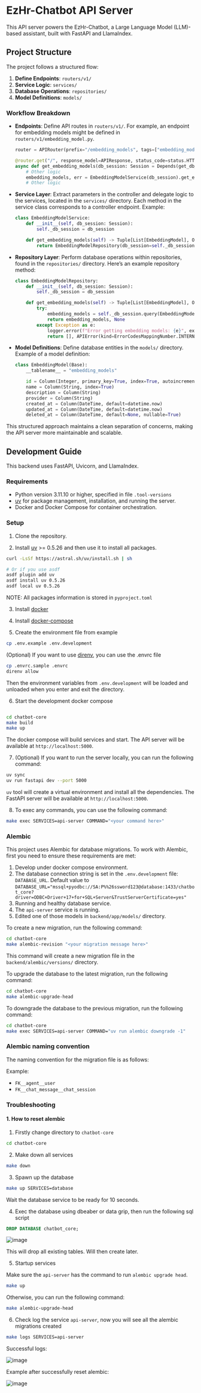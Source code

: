 # EzHr-Chatbot API Server

This API server powers the EzHr-Chatbot, a Large Language Model (LLM)-based assistant, built with FastAPI and LlamaIndex.

## Project Structure

The project follows a structured flow:

1. **Define Endpoints**: `routers/v1/`
2. **Service Logic**: `services/`
3. **Database Operations**: `repositories/`
4. **Model Definitions**: `models/`

### Workflow Breakdown

- **Endpoints**: Define API routes in `routers/v1/`. For example, an endpoint for embedding models might be defined in `routers/v1/embedding_model.py`.

  ```python
  router = APIRouter(prefix="/embedding_models", tags=["embedding_models"])

  @router.get("/", response_model=APIResponse, status_code=status.HTTP_200_OK)
  async def get_embedding_models(db_session: Session = Depends(get_db_session)):
      # Other logic
      embedding_models, err = EmbeddingModelService(db_session).get_embedding_models()
      # Other logic
  ```

- **Service Layer**: Extract parameters in the controller and delegate logic to the services, located in the `services/` directory. Each method in the service class corresponds to a controller endpoint. Example:

  ```python
  class EmbeddingModelService:
      def __init__(self, db_session: Session):
          self._db_session = db_session

      def get_embedding_models(self) -> Tuple[List[EmbeddingModel], Optional[APIError]]:
          return EmbeddingModelRepository(db_session=self._db_session).get_embedding_models()
  ```

- **Repository Layer**: Perform database operations within repositories, found in the `repositories/` directory. Here’s an example repository method:

  ```python
  class EmbeddingModelRepository:
      def __init__(self, db_session: Session):
          self._db_session = db_session

      def get_embedding_models(self) -> Tuple[List[EmbeddingModel], Optional[APIError]]:
          try:
              embedding_models = self._db_session.query(EmbeddingModel).all()
              return embedding_models, None
          except Exception as e:
              logger.error(f"Error getting embedding models: {e}", exc_info=True)
              return [], APIError(kind=ErrorCodesMappingNumber.INTERNAL_SERVER_ERROR.value)
  ```

- **Model Definitions**: Define database entities in the `models/` directory. Example of a model definition:

  ```python
  class EmbeddingModel(Base):
      __tablename__ = "embedding_models"

      id = Column(Integer, primary_key=True, index=True, autoincrement=True)
      name = Column(String, index=True)
      description = Column(String)
      provider = Column(String)
      created_at = Column(DateTime, default=datetime.now)
      updated_at = Column(DateTime, default=datetime.now)
      deleted_at = Column(DateTime, default=None, nullable=True)
  ```

This structured approach maintains a clean separation of concerns, making the API server more maintainable and scalable.

## Development Guide

This backend uses FastAPI, Uvicorn, and LlamaIndex.

### Requirements

- Python version 3.11.10 or higher, specified in file `.tool-versions`
- [uv](https://docs.astral.sh/uv/) for package management, installation, and running the server.
- Docker and Docker Compose for container orchestration.

### Setup

1. Clone the repository.

2. Install [uv](https://docs.astral.sh/uv/) >= 0.5.26 and then use it to install all packages.

```bash
curl -LsSf https://astral.sh/uv/install.sh | sh

# Or if you use asdf
asdf plugin add uv
asdf install uv 0.5.26
asdf local uv 0.5.26
```

NOTE: All packages information is stored in `pyproject.toml`

3. Install [docker](https://docs.docker.com/engine/install/)

4. Install [docker-compose](https://docs.docker.com/compose/install/)

5. Create the environment file from example

```bash
cp .env.example .env.development
```

(Optional) If you want to use [direnv](https://direnv.net/), you can use the .envrc file

```bash
cp .envrc.sample .envrc
direnv allow
```

Then the environment variables from `.env.development` will be loaded and unloaded when you enter and exit the directory.

6. Start the development docker compose

```bash

cd chatbot-core
make build
make up
```

The docker compose will build services and start. The API server will be available at `http://localhost:5000`.

7. (Optional) If you want to run the server locally, you can run the following command:

```bash
uv sync
uv run fastapi dev --port 5000
```

`uv` tool will create a virtual environment and install all the dependencies. The FastAPI server will be available at `http://localhost:5000`.

8. To exec any commands, you can use the following command:

```bash
make exec SERVICES=api-server COMMAND="<your command here>"
```

### Alembic

This project uses Alembic for database migrations. To work with Alembic, first you need to ensure these requirements are met:

1. Develop under docker compose environment.
2. The database connection string is set in the `.env.development` file: `DATABASE_URL`. Default value to `DATABASE_URL="mssql+pyodbc://SA:P%%26ssword123@database:1433/chatbot_core?driver=ODBC+Driver+17+for+SQL+Server&TrustServerCertificate=yes"`
3. Running and healthy database service.
4. The `api-server` service is running.
5. Edited one of those models in `backend/app/models/` directory.

To create a new migration, run the following command:

```bash
cd chatbot-core
make alembic-revision "<your migration message here>"
```

This command will create a new migration file in the `backend/alembic/versions/` directory.

To upgrade the database to the latest migration, run the following command:

```bash
cd chatbot-core
make alembic-upgrade-head
```

To downgrade the database to the previous migration, run the following command:

```bash
cd chatbot-core
make exec SERVICES=api-server COMMAND="uv run alembic downgrade -1"
```

### Alembic naming convention

The naming convention for the migration file is as follows:

Example:

- `FK__agent__user`
- `FK__chat_message__chat_session`

### Troubleshooting

#### 1. How to reset alembic

1. Firstly change directory to `chatbot-core`

```bash
cd chatbot-core
```

2. Make down all services

```bash
make down
```

3. Spawn up the database

```bash
make up SERVICES=database
```

Wait the database service to be ready for 10 seconds.

4. Exec the database using dbeaber or data grip, then run the following sql script

```sql
DROP DATABASE chatbot_core;
```

![image](https://github.com/user-attachments/assets/2d86a604-0f2b-4c2b-8155-0b1d14ad09be)

This will drop all existing tables. Will then create later.

5. Startup services

Make sure the `api-server` has the command to run `alembic upgrade head`.

```bash
make up
```

Otherwise, you can run the following command:

```bash
make alembic-upgrade-head
```

6. Check log the service `api-server`, now you will see all the alembic migrations created

```bash
make logs SERVICES=api-server
```

Successful logs:

![image](https://github.com/user-attachments/assets/b8536f78-5a99-4a5c-9535-0ff927be2116)

Example after successfully reset alembic:

![image](https://github.com/user-attachments/assets/b97ec69e-4366-43aa-a4b5-3fac5f43c21f)
